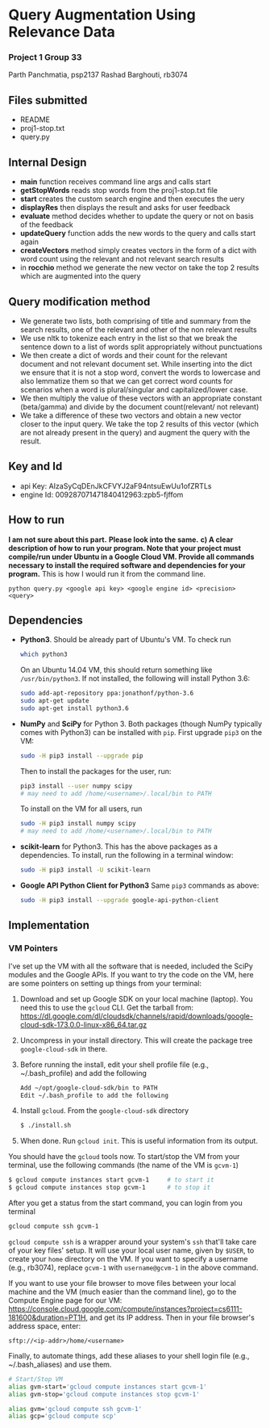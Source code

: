 # Query Augmentation Using Relevance Data
### Project 1 Group 33
Parth Panchmatia, psp2137
Rashad Barghouti, rb3074

## Files submitted
- README
- proj1-stop.txt
- query.py

## Internal Design
- **main** function receives command line args and calls start
- **getStopWords** reads stop words from the proj1-stop.txt file
- **start** creates the custom search engine and then executes the uery
- **displayRes** then displays the result and asks for user feedback
- **evaluate** method decides whether to update the query or not on basis of the feedback
- **updateQuery** function adds the new words to the query and calls start again
- **createVectors** method simply creates vectors in the form of a dict with word count using the relevant and not relevant search results
- in **rocchio** method we generate the new vector on take the top 2 results which are augmented into the query

## Query modification method
- We generate two lists, both comprising of title and summary from the search results, one of the relevant and other of the non relevant results
- We use nltk to tokenize each entry in the list so that we break the sentence down to a list of words split appropriately without punctuations
- We then create a dict of words and their count for the relevant document and not relevant document set. While inserting into the dict we ensure that it is not a stop word, convert the words to lowercase and also lemmatize them so that we can get correct word counts for scenarios when a word is plural/singular and capitalized/lower case.
- We then multiply the value of these vectors with an appropriate constant (beta/gamma) and divide by the document count(relevant/ not relevant)
- We take a difference of these two vectors and obtain a new vector closer to the input query. We take the top 2 results of this vector (which are not already present in the query) and augment the query with the result.

## Key and Id
- api Key:      AIzaSyCqDEnJkCFVYJ2aF94ntsuEwUu1ofZRTLs
- engine Id:    009287071471840412963:zpb5-fjffom

## How to run
**I am not sure about this part.**
**Please look into the same.**
**c) A clear description of how to run your program. Note that your project must compile/run under Ubuntu in a Google Cloud VM. Provide all commands necessary to install the required software and dependencies for your program.**
This is how I would run it from the command line.
````
python query.py <google api key> <google engine id> <precision> <query>
````

## Dependencies
*   **Python3**. Should be already part of Ubuntu's VM. To check run

    ```bash
    which python3       
    ```
    On an Ubuntu 14.04 VM, this should return something like
    `/usr/bin/python3`. If not installed, the following will install Python
    3.6:

    ```bash
    sudo add-apt-repository ppa:jonathonf/python-3.6
    sudo apt-get update
    sudo apt-get install python3.6
    ```
*  **NumPy** and **SciPy** for Python 3.
    Both packages (though NumPy typically comes with Python3) can be installed
    with `pip`. First upgrade `pip3` on the VM:
    
    ```bash
    sudo -H pip3 install --upgrade pip
    ```

    Then to install the packages for the user, run:

    ```bash
    pip3 install --user numpy scipy
    # may need to add /home/<username>/.local/bin to PATH
    ```

    To install on the VM for all users, run

    ```bash
    sudo -H pip3 install numpy scipy
    # may need to add /home/<username>/.local/bin to PATH
    ```

*   **scikit-learn** for Python3. This has the above packages as a
    dependencies. To install, run the following in a terminal window:

    ```bash
    sudo -H pip3 install -U scikit-learn
    ```
*   **Google API Python Client for Python3**
    Same `pip3` commands as above:

    ```bash
    sudo -H pip3 install --upgrade google-api-python-client
    ```

## Implementation

### VM Pointers
I've set up the VM with all the software that is needed, included the SciPy
modules and the Google APIs. If you want to try the code on the VM, here are
some pointers on setting up things from your terminal:

1.  Download and set up Google SDK on your local machine (laptop). You need
    this to use the `gcloud` CLI. Get the tarball from: <https://dl.google.com/dl/cloudsdk/channels/rapid/downloads/google-cloud-sdk-173.0.0-linux-x86_64.tar.gz>

2.  Uncompress in your install directory. This will create the package tree
    `google-cloud-sdk` in there.

3.  Before running the install, edit your shell profile file (e.g.,
    ~/.bash_profile) and add the following

    ```bash
    Add ~/opt/google-cloud-sdk/bin to PATH
    Edit ~/.bash_profile to add the following
    ```
4.  Install `gcloud`. From the `google-cloud-sdk` directory

    ```bash
    $ ./install.sh
    ```

5.  When done. Run `gcloud init`. This is useful information from its output.

You should have the `gcloud` tools now. To start/stop the VM from your
terminal, use the following commands (the name of the VM is `gcvm-1`)

```bash
$ gcloud compute instances start gcvm-1     # to start it
$ gcloud compute instances stop gcvm-1      # to stop it
```

After you get a status from the start command, you can login from you terminal

```bash
gcloud compute ssh gcvm-1
```

`gcloud compute ssh` is a wrapper around your system's `ssh` that'll take care
of your key files' setup. It will use your local user name, given by `$USER`,
to create your `home` directory on the VM. If you want to specify a username
(e.g., rb3074), replace `gcvm-1` with `username@gcvm-1` in the above command.

If you want to use your file browser to move files between your local machine
and the VM (much easier than the command line), go to the Compute Engine page
for our VM:
https://console.cloud.google.com/compute/instances?project=cs6111-181600&duration=PT1H,
and get its IP address. Then in your file browser's address space, enter:

`sftp://<ip-addr>/home/<username>`

Finally, to automate things, add these aliases to your shell login file (e.g.,
~/.bash_aliases) and use them.

```bash
# Start/Stop VM
alias gvm-start='gcloud compute instances start gcvm-1'
alias gvm-stop='gcloud compute instances stop gcvm-1'

alias gvm='gcloud compute ssh gcvm-1'
alias gcp='gcloud compute scp'
```
